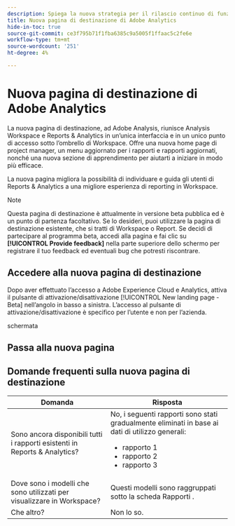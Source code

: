 ```yaml
---
description: Spiega la nuova strategia per il rilascio continuo di funzioni per Adobe Analytics
title: Nuova pagina di destinazione di Adobe Analytics
hide-in-toc: true
source-git-commit: ce3f795b71f1fba6385c9a5005f1ffaac5c2fe6e
workflow-type: tm+mt
source-wordcount: '251'
ht-degree: 4%

---
```


# Nuova pagina di destinazione di Adobe Analytics

La nuova pagina di destinazione, ad Adobe Analysis, riunisce Analysis Workspace e Reports &amp; Analytics in un’unica interfaccia e in un unico punto di accesso sotto l’ombrello di Workspace. Offre una nuova home page di project manager, un menu aggiornato per i rapporti e rapporti aggiornati, nonché una nuova sezione di apprendimento per aiutarti a iniziare in modo più efficace.

La nuova pagina migliora la possibilità di individuare e guida gli utenti di Reports &amp; Analytics a una migliore esperienza di reporting in Workspace.

>[!NOTE]
>
>Questa pagina di destinazione è attualmente in versione beta pubblica ed è un punto di partenza facoltativo. Se lo desideri, puoi utilizzare la pagina di destinazione esistente, che si tratti di Workspace o Report. Se decidi di partecipare al programma beta, accedi alla pagina e fai clic su **[!UICONTROL Provide feedback]** nella parte superiore dello schermo per registrare il tuo feedback ed eventuali bug che potresti riscontrare.

## Accedere alla nuova pagina di destinazione

Dopo aver effettuato l’accesso a Adobe Experience Cloud e Analytics, attiva il pulsante di attivazione/disattivazione [!UICONTROL New landing page - Beta] nell’angolo in basso a sinistra. L’accesso al pulsante di attivazione/disattivazione è specifico per l’utente e non per l’azienda.

schermata

## Passa alla nuova pagina



## Domande frequenti sulla nuova pagina di destinazione

| Domanda | Risposta |
| --- | --- |
| Sono ancora disponibili tutti i rapporti esistenti in Reports &amp; Analytics? | No, i seguenti rapporti sono stati gradualmente eliminati in base ai dati di utilizzo generali: <ul><li>rapporto 1</li><li>rapporto 2</li><li>rapporto 3 </li></ul> |
| Dove sono i modelli che sono utilizzati per visualizzare in Workspace? | Questi modelli sono raggruppati sotto la scheda Rapporti . |
| Che altro? | Non lo so. |